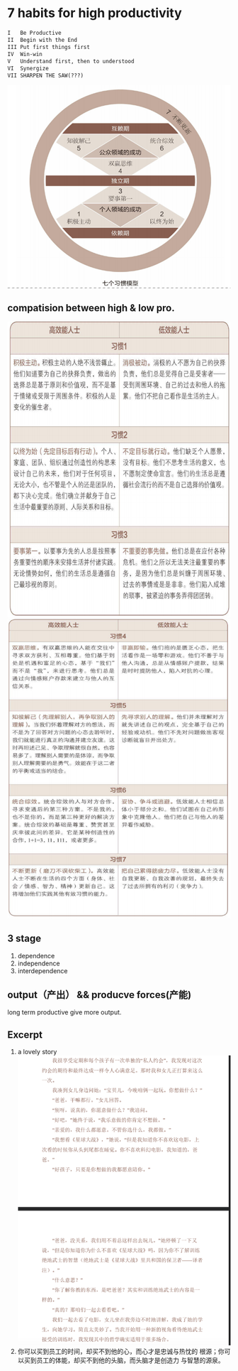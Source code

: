 # 7 habits for high productivity
~~~  
I   Be Productive 
II  Begin with the End
III Put first things first
IV  Win-win
V   Understand first, then to understood  
VI  Synergize  
VII SHARPEN THE SAW(???)  
~~~
![](./img/1.png)  
## compatision between high & low pro.  
![](./img/4.png)![](./img/5.png)
## 3 stage  
1. dependence  
2. independence  
3. interdependence  
## output（产出） && producve forces(产能)  
long term productive give more output.
## Excerpt  
1. a lovely story  
   ![](./img/3.png)  
2. 你可以买到员工的时间，却买不到他的心，而心才是忠诚与热忱的 根源；你可以买到员工的体能，却买不到他的头脑，而头脑才是创造力 与智慧的源泉。